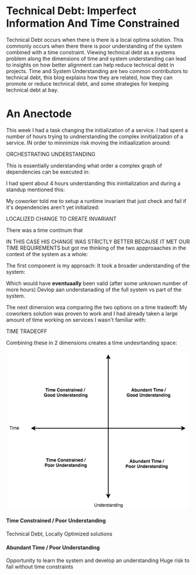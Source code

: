 # Technical Debt: Imperfect Information And Time Constrained

Technical Debt occurs when there is there is a local optima solution. This commonly occurs when there there is poor understanding of the system combined with a time constraint. Viewing technical debt as a systems problem along the dimensions of time and system understanding can lead to insights on how better alignment can help reduce technical debt in projects.  Time and System Understanding are two common contributors to technical debt, this blog explains how they are related, how they can promote or reduce technical debt, and some strategies for keeping technical debt at bay.

# An Anectode

This week I had a task changing the initialization of a service.  I had spent a number of hours trying to undnerstanding the complex innitialization of a service.  IN order to minnimize risk moving the initiaalization around:

ORCHESTRATING UNDERSTANDING

This is essentially understanding what order a complex graph of dependencies can be executed in:


I had spent about 4 hours understanding this inintialization and during a standup mentioned this:

My coworker told me to setup a runtime invariant that just check and fail if it's dependencies aren't yet initialized:

LOCALIZED CHANGE TO CREATE INVARIANT

There was a time continum that 

IN THIS CASE HIS CHANGE WAS STRICTLY BETTER BECAUSE IT MET OUR TIME REQUIREMENTS but got me thinking of the two appproaaches in the context of the system as a whole:

The first component is my approach: It took a broader understanding of the system:

Which would have **eventuaally** been valid (after some unknown number of more hours)
Devlop aan understanading of the full system vs part of the system.

The next dimension wsa comparing the two options on a time tradeoff:
My coworkers solution was proven to work and I had already taken a large amount of time working on services I wasn't familiar with:

TIME TRADEOFF

Combining these in 2 dimensions creates a time  undesrtanding space:

<p align="center">
  <img src="static/time_understanding.png">
</p>

#### Time Constrained / Poor Understanding

Technical Debt, 
Locally Optimized solutions


#### Abundant Time / Poor Understanding
Opportunity to learn the system and develop an understanding
Huge risk to fail without time constraints

